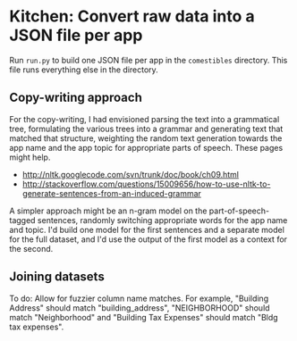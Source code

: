 Kitchen: Convert raw data into a JSON file per app
====

Run `run.py` to build one JSON file per app in the `comestibles` directory.
This file runs everything else in the directory.

## Copy-writing approach
For the copy-writing, I had envisioned parsing the text into a grammatical
tree, formulating the various trees into a grammar and generating text that
matched that structure, weighting the random text generation towards the
app name and the app topic for appropriate parts of speech. These pages might
help.

* http://nltk.googlecode.com/svn/trunk/doc/book/ch09.html
* http://stackoverflow.com/questions/15009656/how-to-use-nltk-to-generate-sentences-from-an-induced-grammar

A simpler approach might be an n-gram model on the part-of-speech-tagged
sentences, randomly switching appropriate words for the app name and topic.
I'd build one model for the first sentences and a separate model for the
full dataset, and I'd use the output of the first model as a context for
the second.

## Joining datasets
To do: Allow for fuzzier column name matches. For example, "Building Address"
should match "building_address", "NEIGHBORHOOD" should match "Neighborhood" and
"Building Tax Expenses" should match "Bldg tax expenses".
